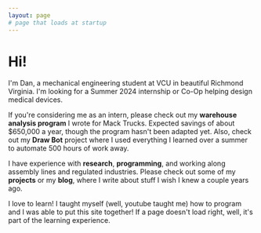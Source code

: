 ```yaml
---
layout: page
# page that loads at startup
---
```

# Hi!

I'm Dan, a mechanical engineering student at VCU in beautiful Richmond Virginia. I'm looking for a Summer 2024 internship or Co-Op helping design medical devices. 

If you're considering me as an intern, please check out my **warehouse analysis program** I wrote for Mack Trucks. Expected savings of about $650,000 a year, though the program hasn't been adapted yet. Also, check out my **Draw Bot** project where I used everything I learned over a summer to automate 500 hours of work away.

I have experience with **research**, **programming**, and working along assembly lines and regulated industries. Please check out some of my **projects** or my **blog**, where I write about stuff I wish I knew a couple years ago.

I love to learn! I taught myself (well, youtube taught me) how to program and I was able to put this site together! If a page doesn't load right, well, it's part of the learning experience. 